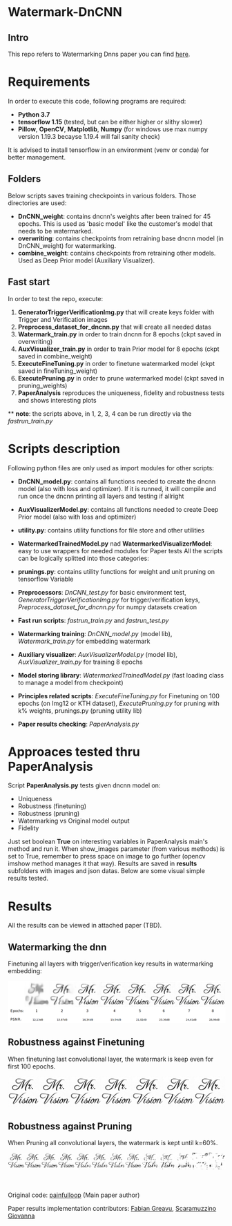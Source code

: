 # Watermark-DnCNN
## Intro

This repo refers to Watermarking Dnns paper you can find [here](https://ieeexplore.ieee.org/document/9093125).

# Requirements

In order to execute this code, following programs are required:
- __Python 3.7__
- __tensorflow 1.15__ (tested, but can be either higher or slithy slower)
- __Pillow__, __OpenCV__, __Matplotlib__, __Numpy__ (for windows use max numpy version 1.19.3 becayse 1.19.4 will fail sanity check)

It is advised to install tensorflow in an environment (venv or conda) for better management.

## Folders

Below scripts saves training checkpoints in various folders. Those directories are used:

- __DnCNN_weight__: contains dncnn's weights after been trained for 45 epochs. This is used as 'basic model' like the customer's model that needs to be watermarked.
- __overwriting__: contains checkpoints from retraining base dncnn model (in DnCNN_weight) for watermarking.
- __combine_weight__: contains checkpoints from retraining other models. Used as Deep Prior model (Auxiliary Visualizer).


## Fast start

In order to test the repo, execute:

1. __GeneratorTriggerVerificationImg.py__ that will create keys folder with Trigger and Verification images
1. __Preprocess_dataset_for_dncnn.py__ that will create all needed datas
1. __Watermark_train.py__ in order to train dncnn for 8 epochs (ckpt saved in overwriting)
1. __AuxVisualizer_train.py__ in order to train Prior model for 8 epochs (ckpt saved in combine_weight)
1. __ExecuteFineTuning.py__ in order to finetune watermarked model (ckpt saved in fineTuning_weight)
1. __ExecutePruning.py__ in order to prune watermarked model (ckpt saved in pruning_weights)
1. __PaperAnalysis__ reproduces the uniqueness, fidelity and robustness tests and shows interesting plots

** __note__: the scripts above, in 1, 2, 3, 4 can be run directly via the *fastrun_train.py*

# Scripts description

Following python files are only used as import modules for other scripts:

- __DnCNN_model.py__: contains all functions needed to create the dncnn model (also with loss and optimizer). If it is
  runned, it will compile and run once the dncnn printing all layers and testing if allright
- __AuxVisualizerModel.py__: contains all functions needed to create Deep Prior model (also with loss and optimizer)
- __utility.py__: contains utility functions for file store and other utilities
- __WatermarkedTrainedModel.py__ nad __WatermarkedVisualizerModel__: easy to use wrappers for needed modules for Paper tests
All the scripts can be logically splitted into those categories:
- __prunings.py__: contains utility functions for weight and unit pruning on tensorflow Variable

- __Preprocessors__: *DnCNN_test.py* for basic environment test, *GeneratorTriggerVerificationImg.py* for trigger/verification keys, *Preprocess_dataset_for_dncnn.py* for numpy datasets creation
- __Fast run scripts__: *fastrun_train.py* and *fastrun_test.py*
- __Watermarking training__: *DnCNN_model.py* (model lib), *Watermark_train.py* for embedding watermark
- __Auxiliary visualizer__: *AuxVisualizerModel.py* (model lib), *AuxVisualizer_train.py* for training 8 epochs
- __Model storing library__:  *WatermarkedTrainedModel.py* (fast loading class to manage a model from checkpoint)
- __Principles related scripts__: *ExecuteFineTuning.py* for Finetuning on 100 epochs (on Img12 or KTH dataset), *ExecutePruning.py* for pruning with k% weights, prunings.py (pruning utility lib)
- __Paper results checking__: *PaperAnalysis.py*

# Approaces tested thru PaperAnalysis
Script **PaperAnalysis.py** tests given dncnn model on:

- Uniqueness
- Robustness (finetuning)
- Robustness (pruning)
- Watermarking vs Original model output
- Fidelity

Just set boolean **True** on interesting variables in PaperAnalysis main's method and run it.
When show_images parameter (from various methods) is set to True, remember to press space on image to go further (opencv imshow method manages it that way).
Results are saved in **results** subfolders with images and json datas.
Below are some visual simple results tested.

# Results

All the results can be viewed in attached paper (TBD).

## Watermarking the dnn
Finetuning all layers with trigger/verification key results in watermarking embedding:

![](images_results/sign_per_cpk.png)

## Robustness against Finetuning
When finetuning last convolutional layer, the watermark is keep even for first 100 epochs.

![](images_results/stack_out_fineTuning.png)

## Robustness against Pruning
When Pruning all convolutional layers, the watermark is kept until k=60%.

![](images_results/pruning_results_row.png)

\
\
Original code: [painfulloop](https://github.com/painfulloop) (Main paper author)

Paper results implementation contributors: [Fabian Greavu](https://github.com/fabian57fabian), [Scaramuzzino Giovanna](https://github.com/ScaramuzzinoGiovanna)
